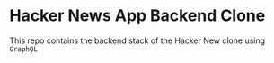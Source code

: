 # Hacker News App Backend Clone

This repo contains the backend stack of the Hacker New clone using `GraphQL`